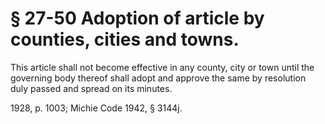 # § 27-50 Adoption of article by counties, cities and towns.

<p>This article shall not become effective in any county, city or town until the governing body thereof shall adopt and approve the same by resolution duly passed and spread on its minutes.</p><p>1928, p. 1003; Michie Code 1942, § 3144j.</p>